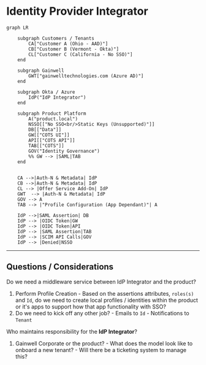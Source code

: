 # Identity Provider Integrator

```mermaid
graph LR
    
    subgraph Customers / Tenants
        CA["Customer A (Ohio - AAD)"]
        CB["Customer B (Vermont - Okta)"]
        CL["Customer C (California - No SSO)"] 
    end

    subgraph Gainwell
        GWT["gainwelltechnologies.com (Azure AD)"]
    end
    
    subgraph Okta / Azure
        IdP("IdP Integrator")        
    end

    subgraph Product Platform
        A("product.local")
        NSSO[["No SSO<br/>Static Keys (Unsupported)"]]
        DB[["Data"]]
        GW[["COTS UI"]]
        API[["COTS API"]]
        TAB[["COTS"]]        
        GOV("Identity Governance")
        %% GW --> |SAML|TAB
    end
    
    
    CA -->|Auth-N & Metadata| IdP
    CB -->|Auth-N & Metadata| IdP
    CL --> |Offer Service Add-On| IdP
    GWT  --> |Auth-N & Metadata| IdP
    GOV --> A    
    TAB --> |"Profile Configuration (App Dependant)"| A
    
    IdP -->|SAML Assertion| DB
    IdP --> |OIDC Token|GW
    IdP --> |OIDC Token|API
    IdP --> |SAML Assertion|TAB
    IdP --> |SCIM API Calls|GOV
    IdP --> |Denied|NSSO

```

---

## Questions / Considerations

Do we need a middleware service between IdP Integrator and the product?

  1. Perform Profile Creation - Based on the assertions attributes, `roles(s)` and `Id`, do we need to create local profiles / identities within the product or it's apps to support how that app functionality with SSO?
  1. Do we need to kick off any other job?
    - Emails to `Id`
    - Notifications to `Tenant`

Who maintains responsibility for the **IdP Integrator**?

  1. Gainwell Corporate or the product?
    - What does the model look like to onboard a new tenant?
    - Will there be a ticketing system to manage this?
